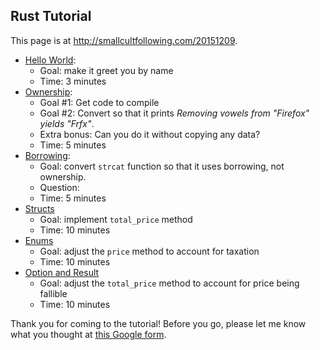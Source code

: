 ## Rust Tutorial

This page is at <http://smallcultfollowing.com/20151209>.

- [Hello World](src/hello_world.rs):
    - Goal: make it greet you by name
    - Time: 3 minutes
- [Ownership](src/ownership.rs):
    - Goal #1: Get code to compile
    - Goal #2: Convert so that it prints *Removing vowels from "Firefox" yields "Frfx"*.
    - Extra bonus: Can you do it without copying any data?
    - Time: 5 minutes
- [Borrowing](src/borrowing.rs):
    - Goal: convert `strcat` function so that it uses borrowing, not ownership.
    - Question: 
    - Time: 5 minutes
- [Structs](src/structs.rs)
    - Goal: implement `total_price` method
    - Time: 10 minutes
- [Enums](src/enums.rs)
    - Goal: adjust the `price` method to account for taxation
    - Time: 10 minutes
- [Option and Result](src/options.rs)
    - Goal: adjust the `total_price` method to account for price being fallible
    - Time: 10 minutes

Thank you for coming to the tutorial! Before you go, please let me
know what you thought at
[this Google form](http://goo.gl/forms/CN4trE3rXe).
